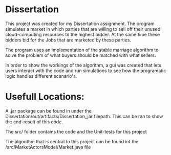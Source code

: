 # Dissertation

This project was created for my Dissertation assignment. The program simulates a market in which parties that are willing to sell off
their unused cloud-computing resources to the highest bidder. At the same time these bidders bid for the Jobs that are marketed by
these parties.

The program uses an implementation of the stable marriage algorithm to solve the problem of what buyers should be matched with what
sellers.

In order to show the workings of the algorithm, a gui was created that lets users interact with the code and run simulations to see how
the programatic logic handles different scenario's.

# Usefull Locations:

A .jar package can be found in under the Dissertation/out/artifacts/Dissertation_jar filepath. This can be ran to show the end-result of this code.

The src/ folder contains the code and the Unit-tests for this project

The algorithm that is central to this project can be found int the /src/MarketActorsModel/Market.java file
